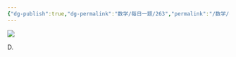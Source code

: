 ```yaml
---
{"dg-publish":true,"dg-permalink":"数学/每日一题/263","permalink":"/数学/每日一题/263/","dgHomeLink":true,"dgPassFrontmatter":false}
---
```



![](https://mmbiz.qpic.cn/mmbiz_png/QVficiaYicXqN2KIKOugqLdkrkzUAictu02iaOlNg5icEl0bOsRHhfEekLYia4Amxc6S07ZAiaIHrVjDFF6YJxbictslcfg/640?wx_fmt=png&wxfrom=5&wx_lazy=1&wx_co=1)

D.

